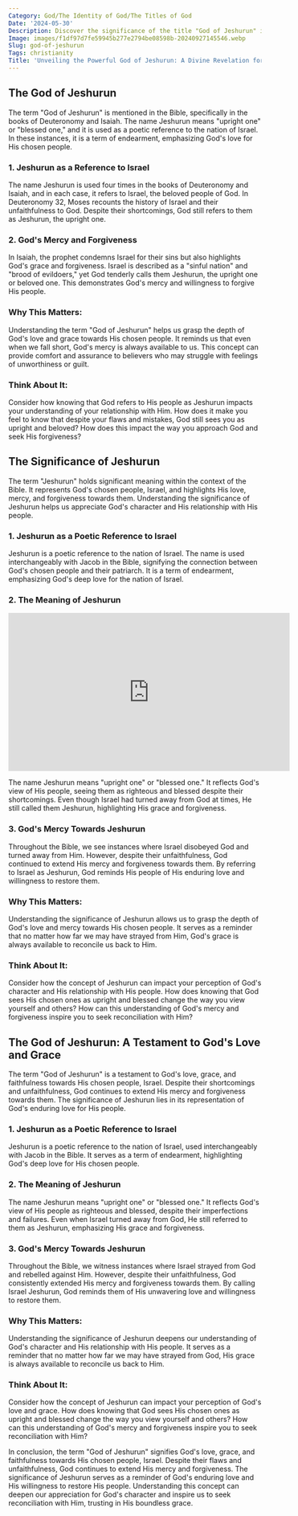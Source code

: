 ```yaml
---
Category: God/The Identity of God/The Titles of God
Date: '2024-05-30'
Description: Discover the significance of the title "God of Jeshurun" in biblical context, exploring its meaning and implications for believers. Unveil the unique attributes associated with this divine title.
Image: images/f1df97d7fe59945b277e2794be08598b-20240927145546.webp
Slug: god-of-jeshurun
Tags: christianity
Title: 'Unveiling the Powerful God of Jeshurun: A Divine Revelation for Christian Believers'
---
```


## The God of Jeshurun

The term "God of Jeshurun" is mentioned in the Bible, specifically in the books of Deuteronomy and Isaiah. The name Jeshurun means "upright one" or "blessed one," and it is used as a poetic reference to the nation of Israel. In these instances, it is a term of endearment, emphasizing God's love for His chosen people.

### 1. Jeshurun as a Reference to Israel

The name Jeshurun is used four times in the books of Deuteronomy and Isaiah, and in each case, it refers to Israel, the beloved people of God. In Deuteronomy 32, Moses recounts the history of Israel and their unfaithfulness to God. Despite their shortcomings, God still refers to them as Jeshurun, the upright one.

### 2. God's Mercy and Forgiveness

In Isaiah, the prophet condemns Israel for their sins but also highlights God's grace and forgiveness. Israel is described as a "sinful nation" and "brood of evildoers," yet God tenderly calls them Jeshurun, the upright one or beloved one. This demonstrates God's mercy and willingness to forgive His people.

### Why This Matters:

Understanding the term "God of Jeshurun" helps us grasp the depth of God's love and grace towards His chosen people. It reminds us that even when we fall short, God's mercy is always available to us. This concept can provide comfort and assurance to believers who may struggle with feelings of unworthiness or guilt.

### Think About It:

Consider how knowing that God refers to His people as Jeshurun impacts your understanding of your relationship with Him. How does it make you feel to know that despite your flaws and mistakes, God still sees you as upright and beloved? How does this impact the way you approach God and seek His forgiveness?

## The Significance of Jeshurun

The term "Jeshurun" holds significant meaning within the context of the Bible. It represents God's chosen people, Israel, and highlights His love, mercy, and forgiveness towards them. Understanding the significance of Jeshurun helps us appreciate God's character and His relationship with His people.

### 1. Jeshurun as a Poetic Reference to Israel

Jeshurun is a poetic reference to the nation of Israel. The name is used interchangeably with Jacob in the Bible, signifying the connection between God's chosen people and their patriarch. It is a term of endearment, emphasizing God's deep love for the nation of Israel.

### 2. The Meaning of Jeshurun


<iframe width="560" height="315" src="https://www.youtube.com/embed/slFnUGPYEDc" frameborder="0" allow="autoplay; encrypted-media" allowfullscreen></iframe>


The name Jeshurun means "upright one" or "blessed one." It reflects God's view of His people, seeing them as righteous and blessed despite their shortcomings. Even though Israel had turned away from God at times, He still called them Jeshurun, highlighting His grace and forgiveness.

### 3. God's Mercy Towards Jeshurun

Throughout the Bible, we see instances where Israel disobeyed God and turned away from Him. However, despite their unfaithfulness, God continued to extend His mercy and forgiveness towards them. By referring to Israel as Jeshurun, God reminds His people of His enduring love and willingness to restore them.

### Why This Matters:

Understanding the significance of Jeshurun allows us to grasp the depth of God's love and mercy towards His chosen people. It serves as a reminder that no matter how far we may have strayed from Him, God's grace is always available to reconcile us back to Him.

### Think About It:

Consider how the concept of Jeshurun can impact your perception of God's character and His relationship with His people. How does knowing that God sees His chosen ones as upright and blessed change the way you view yourself and others? How can this understanding of God's mercy and forgiveness inspire you to seek reconciliation with Him?

## The God of Jeshurun: A Testament to God's Love and Grace

The term "God of Jeshurun" is a testament to God's love, grace, and faithfulness towards His chosen people, Israel. Despite their shortcomings and unfaithfulness, God continues to extend His mercy and forgiveness towards them. The significance of Jeshurun lies in its representation of God's enduring love for His people.

### 1. Jeshurun as a Poetic Reference to Israel

Jeshurun is a poetic reference to the nation of Israel, used interchangeably with Jacob in the Bible. It serves as a term of endearment, highlighting God's deep love for His chosen people.

### 2. The Meaning of Jeshurun

The name Jeshurun means "upright one" or "blessed one." It reflects God's view of His people as righteous and blessed, despite their imperfections and failures. Even when Israel turned away from God, He still referred to them as Jeshurun, emphasizing His grace and forgiveness.

### 3. God's Mercy Towards Jeshurun

Throughout the Bible, we witness instances where Israel strayed from God and rebelled against Him. However, despite their unfaithfulness, God consistently extended His mercy and forgiveness towards them. By calling Israel Jeshurun, God reminds them of His unwavering love and willingness to restore them.

### Why This Matters:

Understanding the significance of Jeshurun deepens our understanding of God's character and His relationship with His people. It serves as a reminder that no matter how far we may have strayed from God, His grace is always available to reconcile us back to Him.

### Think About It:

Consider how the concept of Jeshurun can impact your perception of God's love and grace. How does knowing that God sees His chosen ones as upright and blessed change the way you view yourself and others? How can this understanding of God's mercy and forgiveness inspire you to seek reconciliation with Him?

In conclusion, the term "God of Jeshurun" signifies God's love, grace, and faithfulness towards His chosen people, Israel. Despite their flaws and unfaithfulness, God continues to extend His mercy and forgiveness. The significance of Jeshurun serves as a reminder of God's enduring love and His willingness to restore His people. Understanding this concept can deepen our appreciation for God's character and inspire us to seek reconciliation with Him, trusting in His boundless grace.